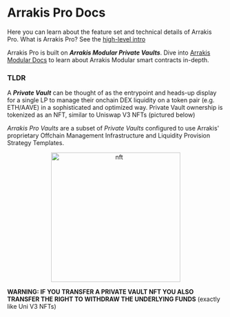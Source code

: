 # Arrakis Pro Docs

Here you can learn about the feature set and technical details of Arrakis Pro. What is Arrakis Pro? See the [high-level intro](../../text/introduction/arrakisPro.md)

Arrakis Pro is built on **_Arrakis Modular Private Vaults_**.  Dive into [Arrakis Modular Docs](../../text/arrakisModular/overview.md) to learn about Arrakis Modular smart contracts in-depth.

### TLDR

A **_Private Vault_** can be thought of as the entrypoint and heads-up display for a single LP to manage their onchain DEX liquidity on a token pair (e.g. ETH/AAVE) in a sophisticated and optimized way. Private Vault ownership is tokenized as an NFT, similar to Uniswap V3 NFTs (pictured below)

_Arrakis Pro Vaults_ are a subset of _Private Vaults_ configured to use Arrakis' proprietary Offchain Management Infrastructure and Liquidity Provision Strategy Templates.

<p align="center">
    <img src="../../../img/private-vault-nft.svg" alt="nft" width="300"/>
</p>

**WARNING: IF YOU TRANSFER A PRIVATE VAULT NFT YOU ALSO TRANSFER THE RIGHT TO WITHDRAW THE UNDERLYING FUNDS** (exactly like Uni V3 NFTs)